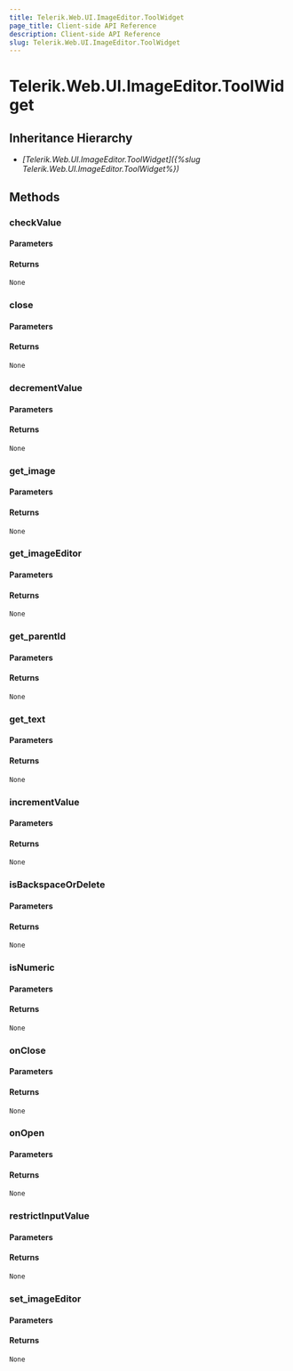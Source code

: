 ```yaml
---
title: Telerik.Web.UI.ImageEditor.ToolWidget
page_title: Client-side API Reference
description: Client-side API Reference
slug: Telerik.Web.UI.ImageEditor.ToolWidget
---
```


# Telerik.Web.UI.ImageEditor.ToolWidget  

## Inheritance Hierarchy

* *[Telerik.Web.UI.ImageEditor.ToolWidget]({%slug Telerik.Web.UI.ImageEditor.ToolWidget%})*

## Methods

###  checkValue

#### Parameters

#### Returns

`None` 

###  close

#### Parameters

#### Returns

`None` 

###  decrementValue

#### Parameters

#### Returns

`None` 

###  get_image

#### Parameters

#### Returns

`None` 

###  get_imageEditor

#### Parameters

#### Returns

`None` 

###  get_parentId

#### Parameters

#### Returns

`None` 

###  get_text

#### Parameters

#### Returns

`None` 

###  incrementValue

#### Parameters

#### Returns

`None` 

###  isBackspaceOrDelete

#### Parameters

#### Returns

`None` 

###  isNumeric

#### Parameters

#### Returns

`None` 

###  onClose

#### Parameters

#### Returns

`None` 

###  onOpen

#### Parameters

#### Returns

`None` 

###  restrictInputValue

#### Parameters

#### Returns

`None` 

###  set_imageEditor

#### Parameters

#### Returns

`None` 


